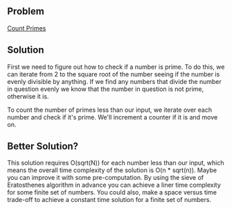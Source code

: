 ## Problem

[Count Primes](https://leetcode.com/explore/interview/card/top-interview-questions-easy/102/math/744/)

## Solution

First we need to figure out how to check if a number is prime. To do this, we can iterate from 2 to the square root of
the number seeing if the number is evenly divisible by anything. If we find any numbers that divide the number in
question evenly we know that the number in question is not prime, otherwise it is.

To count the number of primes less than our input, we iterate over each number and check if it's prime. We'll increment
a counter if it is and move on. 

## Better Solution?

This solution requires O(sqrt(N)) for each number less than our input, which means the overall time complexity of the
solution is O(n * sqrt(n)). Maybe you can improve it with some pre-computation. By using the sieve of Eratosthenes
algorithm in advance you can achieve a liner time complexity for some finite set of numbers. You could also, make
a space versus time trade-off to achieve a constant time solution for a finite set of numbers. 